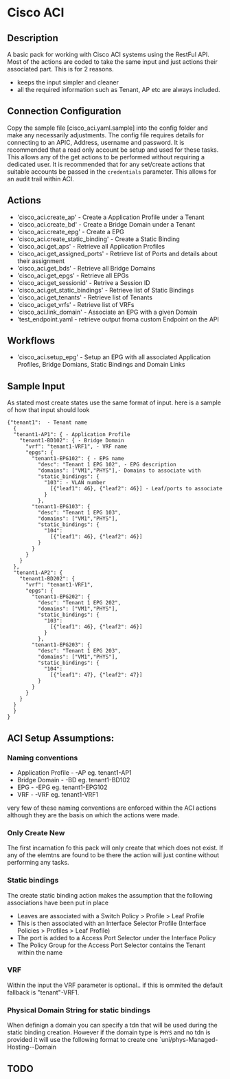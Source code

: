 # Cisco ACI

## Description
A basic pack for working with Cisco ACI systems using the RestFul API. Most of the actions are coded to take the same input and just actions their associated part. This is for 2 reasons.
* keeps the input simpler and cleaner
* all the required information such as Tenant, AP etc are always included.

## Connection Configuration
Copy the sample file [cisco_aci.yaml.sample] into the config folder and make any necessarily adjustments.
The config file requires details for connecting to an APIC, Address, username and password.
It is recommended that a read only account be setup and used for these tasks. This allows any of the get actions to be performed without requiring a dedicated user.
It is recommended that for any set/create actions that suitable accounts be passed in the `credentials` parameter. This allows for an audit trail within ACI.


## Actions
* 'cisco_aci.create_ap' - Create a Application Profile under a Tenant
* 'cisco_aci.create_bd' -  Create a Bridge Domain under a Tenant
* 'cisco_aci.create_epg' - Create a EPG
* 'cisco_aci.create_static_binding' -  Create a Static Binding
* 'cisco_aci.get_aps' -  Retrieve all Application Profiles
* 'cisco_aci.get_assigned_ports' -  Retrieve list of Ports and details about their assignment
* 'cisco_aci.get_bds' -  Retrieve all Bridge Domains
* 'cisco_aci.get_epgs' - Retrieve all EPGs
* 'cisco_aci.get_sessionid' -  Retrive a Session ID
* 'cisco_aci.get_static_bindings' -  Retrieve list of Static Bindings
* 'cisco_aci.get_tenants' - Retrieve list of Tenants
* 'cisco_aci.get_vrfs' -  Retrieve list of VRFs
* 'cisco_aci.link_domain' - Associate an EPG with a given Domain
* 'test_endpoint.yaml - retrieve output froma custom Endpoint on the API

## Workflows
* 'cisco_aci.setup_epg' - Setup an EPG with all associated Application Profiles, Bridge Domians, Static Bindings and Domain Links

## Sample Input
As stated most create states use the same format of input. here is a sample of how that input should look
```
{"tenant1":  - Tenant name
  {
  "tenant1-AP1": { - Application Profile
    "tenant1-BD102": { - Bridge Domain
      "vrf": "tenant1-VRF1", - VRF name
      "epgs": {
        "tenant1-EPG102": { - EPG name
          "desc": "Tenant 1 EPG 102", - EPG description
          "domains": ["VM1","PHYS"],- Domains to associate with
          "static_bindings": {
            "103": - VLAN number
              [{"leaf1": 46}, {"leaf2": 46}] - Leaf/ports to associate
            }
          },
        "tenant1-EPG103": {
          "desc": "Tenant 1 EPG 103",
          "domains": ["VM1","PHYS"],
          "static_bindings": {
            "104":
              [{"leaf1": 46}, {"leaf2": 46}]
          }
        }
      }
    }
  },
  "tenant1-AP2": {
    "tenant1-BD202": {
      "vrf": "tenant1-VRF1",
      "epgs": {
        "tenant1-EPG202": {
          "desc": "Tenant 1 EPG 202",
          "domains": ["VM1","PHYS"],
          "static_bindings": {
            "103":
              [{"leaf1": 46}, {"leaf2": 46}]
            }
          },
        "tenant1-EPG203": {
          "desc": "Tenant 1 EPG 203",
          "domains": ["VM1","PHYS"],
          "static_bindings": {
            "104":
              [{"leaf1": 47}, {"leaf2": 47}]
          }
        }
      }
    }
  }
  }    
}
```

## ACI Setup Assumptions:
### Naming conventions
* Application Profile - <Tenant>-AP<unique number> eg. tenant1-AP1
* Bridge Domain - <Tenant>-BD<app number><unique number> eg. tenant1-BD102
* EPG - <Tenant>-EPG<app number><unique number> eg. tenant1-EPG102
* VRF - <Tenant>-VRF<unique number> eg. tenant1-VRF1

very few of these naming conventions are enforced within the ACI actions although they are the basis on which the actions were made.


### Only Create New
The first incarnation fo this pack will only create that which does not exist. If any of the elemtns are found to be there the action will just contine without performing any tasks.

### Static bindings
The create static binding action makes the assumption that the following associations have been put in place
* Leaves are associated with a Switch Policy > Profile > Leaf Profile
* This is then associated with an Interface Selector Profile (Interface Policies > Profiles > Leaf Profile)
* The port is added to a Access Port Selector under the Interface Policy
* The Policy Group for the Access Port Selector contains the Tenant within the name

### VRF
Within the input the VRF parameter is optional.. if this is ommited the default fallback is "tenant"-VRF1.

### Physical Domain String for static bindings
When definign a domain you can specify a tdn that will be used during the static binding creation.
However if the domain type is `PHYS` and no tdn is provided it will use the following format to create one
`uni/phys-Managed-Hosting-<tenant>-Domain<number at end of Ap>


## TODO

